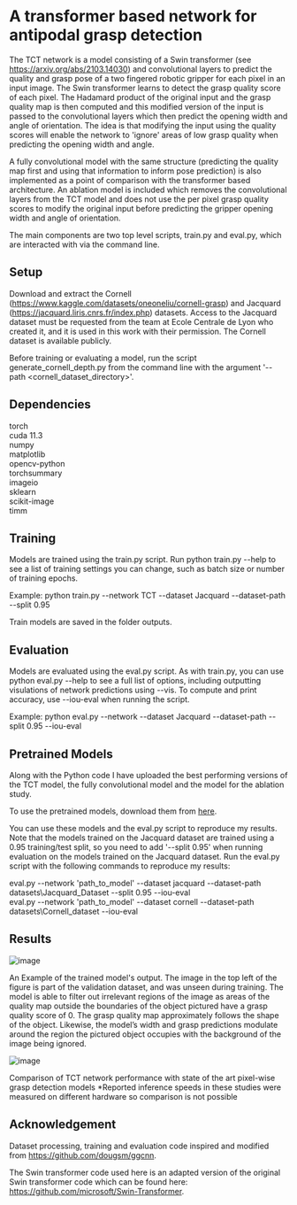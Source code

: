 # A transformer based network for antipodal grasp detection
The TCT network is a model consisting of a Swin transformer (see https://arxiv.org/abs/2103.14030) and convolutional layers to predict the quality and grasp pose of a two fingered robotic gripper for each pixel in an input image. The Swin transformer learns to detect the grasp quality score of each pixel. The Hadamard product of the original input and the grasp quality map is then computed and this modified version of the input is passed to the convolutional layers which then predict the opening width and angle of orientation. The idea is that modifying the input using the quality scores will enable the network to 'ignore' areas of low grasp quality when predicting the opening width and angle. 

A fully convolutional model with the same structure (predicting the quality map first and using that information to inform pose prediction) is also implemented as a point of comparison with the transformer based architecture. An ablation model is included which removes the convolutional layers from the TCT model and does not use the per pixel grasp quality scores to modify the original input before predicting the gripper opening width and angle of orientation.

The main components are two top level scripts, train.py and eval.py, which are interacted with via the command line.

## Setup

Download and extract the Cornell (https://www.kaggle.com/datasets/oneoneliu/cornell-grasp) and Jacquard (https://jacquard.liris.cnrs.fr/index.php) datasets. Access to the Jacquard dataset must be requested from the team at Ecole Centrale de Lyon who created it, and it is used in this work with their permission. The Cornell dataset is available publicly.

Before training or evaluating a model, run the script generate_cornell_depth.py from the command line with the argument '--path <cornell_dataset_directory>'.

## Dependencies

torch <br />
cuda 11.3 <br />
numpy <br />
matplotlib <br />
opencv-python <br />
torchsummary <br />
imageio <br />
sklearn <br />
scikit-image <br />
timm

## Training

Models are trained using the train.py script. Run python train.py --help to see a list of training settings you can change, such as batch size or number of training epochs. 

Example: python train.py --network TCT --dataset Jacquard --dataset-path <path to Jacquard dataset> --split 0.95

Train models are saved in the folder outputs. 

## Evaluation

Models are evaluated using the eval.py script. As with train.py, you can use python eval.py --help to see a full list of options, including outputting visulations of network predictions using --vis. To compute and print accuracy, use --iou-eval when running the script. 

Example: python eval.py --network <path to saved model> --dataset Jacquard --dataset-path <path to Jacquard dataset> --split 0.95 --iou-eval

## Pretrained Models
Along with the Python code I have uploaded the best performing versions of the TCT model, the fully convolutional model and the model for the ablation study.

To use the pretrained models, download them from [here](https://drive.google.com/file/d/1l5RKy4Y8sDSC9-BvUsDuEeIukYSJ4pj1/view?usp=sharing). 

You can use these models and the eval.py script to reproduce my results. Note that the models trained on the Jacquard dataset are trained using a 0.95 training/test split, so you need to add '--split 0.95' when running evaluation on the models trained on the Jacquard dataset. Run the eval.py script with the following commands to reproduce my results:

eval.py --network 'path_to_model' --dataset jacquard --dataset-path datasets\Jacquard_Dataset --split 0.95 --iou-eval <br />
eval.py --network 'path_to_model' --dataset cornell --dataset-path datasets\Cornell_dataset --iou-eval

## Results

![image](https://user-images.githubusercontent.com/34168073/191499512-9e643fb7-a11b-400b-858d-b205e6c00b27.png)

An Example of the trained model's output. The image in the top left of the figure is part of the validation dataset, and was unseen during training. The model is able to filter out irrelevant regions of the image as areas of the quality map outside the boundaries of the object pictured have a grasp quality score of 0. The grasp quality map approximately follows the shape of the object. Likewise, the model’s width and grasp predictions modulate around the region the pictured object occupies with the background of the image being ignored.

![image](https://user-images.githubusercontent.com/34168073/191499725-c57ad855-4ecf-460f-99bc-aef68ba8b1e4.png)

Comparison of TCT network performance with state of the art pixel-wise grasp detection models *Reported inference speeds in these studies were measured on different hardware so comparison is not possible

## Acknowledgement

Dataset processing, training and evaluation code inspired and modified from https://github.com/dougsm/ggcnn. 

The Swin transformer code used here is an adapted version of the original Swin transformer code which can be found here: https://github.com/microsoft/Swin-Transformer.
